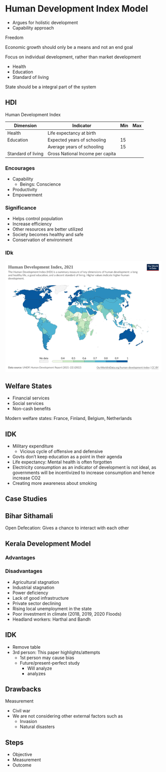 # Human Development Index Model

- Argues for holistic development
- Capability approach

Freedom 

Economic growth should only be a means and not an end goal

Focus on individual development, rather than market development

- Health
- Education
- Standard of living

State should be a integral part of the system

## HDI

Human Development Index

| Dimension          | Indicator                        | Min  | Max  |
| ------------------ | -------------------------------- | ---- | ---- |
| Health             | Life expectancy at birth         |      |      |
| Education          | Expected years of schooling      | 15   |      |
|                    | Average years of schooling       | 15   |      |
| Standard of living | Gross National Income per capita |      |      |

### Encourages

- Capability
  - Beings: Conscience
- Productivity
- Empowerment

### Significance

- Helps control population
- Increase efficiency
- Other resources are better utilized
- Society becomes healthy and safe
- Conservation of environment

### IDk

![human-development-index](./assets/human-development-index.svg)

## Welfare States

- Financial services
- Social services
- Non-cash benefits

Modern welfare states: France, Finland, Belgium, Netherlands

## IDK

- Military expenditure
  - Vicious cycle of offensive and defensive
- Govts don’t keep education as a point in their agenda
- Life expectancy: Mental health is often forgotten 
- Electricity consumption as an indicator of development is not ideal, as governments will be incentivized to increase consumption and hence increase CO2
- Creating more awareness about smoking

## Case Studies



## Bihar Sithamali

Open Defecation: Gives a chance to interact with each other

## Kerala Development Model

### Advantages



### Disadvantages

- Agricultural stagnation
- Industrial stagnation
- Power deficiency
- Lack of good infrastructure
- Private sector declining
- Rising local unemployment in the state
- Poor investment in climate (2018, 2019, 2020 Floods)
- Headland workers: Harthal and Bandh

## IDK

- Remove table
- 3rd person: This paper highlights/attempts
  - 1st person may cause bias
  - Future/present-perfect study
    - Will analyze
    - analyzes

## Drawbacks

Measurement

- Civil war
- We are not considering other external factors such as
  - Invasion
  - Natural disasters

## Steps

- Objective
- Measurement
- Outcome